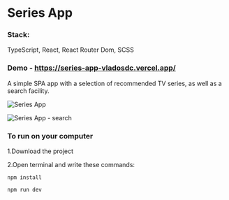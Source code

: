 # Series App

### Stack:
TypeScript, React, React Router Dom, SCSS

### Demo - https://series-app-vladosdc.vercel.app/

A simple SPA app with a selection of recommended TV series, as well as a search facility.

![Series App](https://github.com/vladosdc/Series-App/assets/60854964/67dbe113-44da-43ee-847f-d4e527c4f45d)

![Series App - search](https://github.com/vladosdc/Series-App/assets/60854964/a9269e00-60d1-4d8d-8cda-f7b4122fc5b1)


### To run on your computer

1.Download the project

2.Open terminal and write these commands:

`npm install`

`npm run dev`